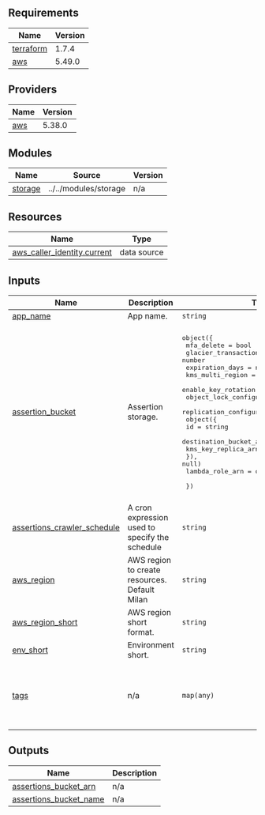<!-- BEGIN_TF_DOCS -->
## Requirements

| Name | Version |
|------|---------|
| <a name="requirement_terraform"></a> [terraform](#requirement\_terraform) | 1.7.4 |
| <a name="requirement_aws"></a> [aws](#requirement\_aws) | 5.49.0 |

## Providers

| Name | Version |
|------|---------|
| <a name="provider_aws"></a> [aws](#provider\_aws) | 5.38.0 |

## Modules

| Name | Source | Version |
|------|--------|---------|
| <a name="module_storage"></a> [storage](#module\_storage) | ../../modules/storage | n/a |

## Resources

| Name | Type |
|------|------|
| [aws_caller_identity.current](https://registry.terraform.io/providers/hashicorp/aws/5.49.0/docs/data-sources/caller_identity) | data source |

## Inputs

| Name | Description | Type | Default | Required |
|------|-------------|------|---------|:--------:|
| <a name="input_app_name"></a> [app\_name](#input\_app\_name) | App name. | `string` | `"oneid"` | no |
| <a name="input_assertion_bucket"></a> [assertion\_bucket](#input\_assertion\_bucket) | Assertion storage. | <pre>object({<br>    mfa_delete                = bool<br>    glacier_transaction_days  = number<br>    expiration_days           = number<br>    kms_multi_region          = bool<br>    enable_key_rotation       = bool<br>    object_lock_configuration = any<br>    replication_configuration = optional(<br>      object({<br>        id                     = string<br>        destination_bucket_arn = string<br>        kms_key_replica_arn    = string<br>    }), null)<br>    lambda_role_arn = optional(string, null)<br><br>  })</pre> | <pre>{<br>  "enable_key_rotation": true,<br>  "expiration_days": 731,<br>  "glacier_transaction_days": 90,<br>  "kms_multi_region": false,<br>  "lambda_role_arn": "arn:aws:iam::851725347804:role/oneid-es-1-p-assertion",<br>  "mfa_delete": false,<br>  "object_lock_configuration": {<br>    "rule": {<br>      "default_retention": {<br>        "days": 730,<br>        "mode": "GOVERNANCE"<br>      }<br>    }<br>  }<br>}</pre> | no |
| <a name="input_assertions_crawler_schedule"></a> [assertions\_crawler\_schedule](#input\_assertions\_crawler\_schedule) | A cron expression used to specify the schedule | `string` | `"cron(00 08 ? * MON *)"` | no |
| <a name="input_aws_region"></a> [aws\_region](#input\_aws\_region) | AWS region to create resources. Default Milan | `string` | `"eu-south-1"` | no |
| <a name="input_aws_region_short"></a> [aws\_region\_short](#input\_aws\_region\_short) | AWS region short format. | `string` | `"es-1"` | no |
| <a name="input_env_short"></a> [env\_short](#input\_env\_short) | Environment short. | `string` | `"p"` | no |
| <a name="input_tags"></a> [tags](#input\_tags) | n/a | `map(any)` | <pre>{<br>  "CostCenter": "tier0",<br>  "CreatedBy": "Terraform",<br>  "Environment": "Prod",<br>  "Owner": "Oneidentity",<br>  "Source": "https://github.com/pagopa/oneidentity"<br>}</pre> | no |

## Outputs

| Name | Description |
|------|-------------|
| <a name="output_assertions_bucket_arn"></a> [assertions\_bucket\_arn](#output\_assertions\_bucket\_arn) | n/a |
| <a name="output_assertions_bucket_name"></a> [assertions\_bucket\_name](#output\_assertions\_bucket\_name) | n/a |
<!-- END_TF_DOCS -->